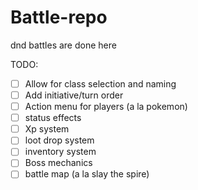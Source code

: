 # Battle-repo
dnd battles are done here

TODO:
- [ ] Allow for class selection and naming 
- [ ] Add initiative/turn order
- [ ] Action menu for players (a la pokemon)
- [ ] status effects
- [ ] Xp system
- [ ] loot drop system
- [ ] inventory system
- [ ] Boss mechanics
- [ ] battle map (a la slay the spire)

